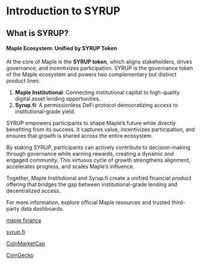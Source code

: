 # Introduction to SYRUP

## What is SYRUP?

#### **Maple Ecosystem: Unified by SYRUP Token**

At the core of Maple is the **SYRUP token**, which aligns stakeholders, drives governance, and incentivizes participation. SYRUP is the governance token of the Maple ecosystem and powers two complementary but distinct product lines:

1. **Maple Institutional**: Connecting institutional capital to high-quality digital asset lending opportunities.
2. **Syrup.fi**: A permissionless DeFi protocol democratizing access to institutional-grade yield.

SYRUP empowers participants to shape Maple’s future while directly benefiting from its success. It captures value, incentivizes participation, and ensures that growth is shared across the entire ecosystem.&#x20;

By staking SYRUP, participants can actively contribute to decision-making through governance while earning rewards, creating a dynamic and engaged community. This virtuous cycle of growth strengthens alignment, accelerates progress, and scales Maple’s influence.

Together, Maple Institutional and Syrup.fi create a unified financial product offering that bridges the gap between institutional-grade lending and decentralized access.



For more information, explore official Maple resources and trusted third-party data dashboards.

[maple.finance](http://maple.finance/)

[syrup.fi](http://syrup.fi/)

[CoinMarketCap](https://coinmarketcap.com/currencies/maple-finance/)

[CoinGecko](https://www.coingecko.com/en/coins/syrup)
